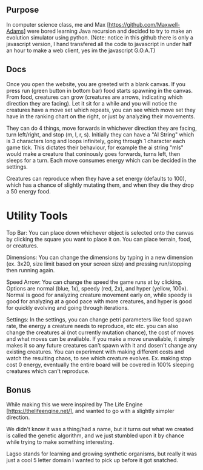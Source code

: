 ## Purpose
In computer science class, me and Max [https://github.com/Maxwell-Adams] were bored learning Java recursion and decided to try to make an evolution simulator using python. (Note: notice in this github there is only a javascript version, I hand transfered all the code to javascript in under half an hour to make a web client, yes im the javascript G.O.A.T) 

## Docs
Once you open the website, you are greeted with a blank canvas. If you press run (green button in bottom bar) food starts spawning in the canvas. From food, creatures can grow (creatures are arrows, indicating which direction they are facing). Let it sit for a while and you will notice the creatures have a move set which repeats, you can see which move set they have in the ranking chart on the right, or just by analyzing their movements. 

They can do 4 things, move forwards in whichever direction they are facing, turn left/right, and stop (m, l, r, s). Initially they can have a "AI String" which is 3 characters long and loops infinitely, going through 1 character each game tick. This dictates their behaviour, for example the ai string "mls" would make a creature that coninously goes forwards, turns left, then sleeps for a turn. Each move consumes energy which can be decided in the settings.

Creatures can reproduce when they have a set energy (defaults to 100), which has a chance of slightly mutating them, and when they die they drop a 50 energy food.

# Utility Tools
Top Bar: You can place down whichever object is selected onto the canvas by clicking the square you want to place it on. You can place terrain, food, or creatures.

Dimensions: You can change the dimensions by typing in a new dimension (ex. 3x20, size limit based on your screen size) and pressing run/stopping then running again.

Speed Arrow: You can change the speed the game runs at by clicking. Options are normal (blue, 1x), speedy (red, 2x), and hyper (yellow, 100x). Normal is good for analyzing creature movement early on, while speedy is good for analyzing at a good pace with more creatures, and hyper is good for quickly evolving and going through iterations.

Settings: In the settings, you can change petri parameters like food spawn rate, the energy a creature needs to reproduce, etc etc. you can also change the creatures ai (not currently mutation chance), the cost of moves and what moves can be avaliable. If you make a move unavaliable, it simply makes it so any future creatures can't spawn with it and dosen't change any existing creatures. You can experiment with making different costs and watch the resulting chaos, to see which creature evolves. Ex. making stop cost 0 energy, eventually the entire board will be covered in 100% sleeping creatures which can't reproduce.

## Bonus
While making this we were inspired by The Life Engine [https://thelifeengine.net/], and wanted to go with a slightly simpler direction. 

We didn't know it was a thing/had a name, but it turns out what we created is called the genetic algorithm, and we just stumbled upon it by chance while trying to make something interesting.

Lagso stands for learning and growing synthetic organisms, but really it was just a cool 5 letter domain I wanted to pick up before it got snatched.

